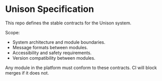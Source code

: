 # Unison Specification

This repo defines the stable contracts for the Unison system.

Scope:
- System architecture and module boundaries.
- Message formats between modules.
- Accessibility and safety requirements.
- Version compatibility between modules.

Any module in the platform must conform to these contracts. CI will block merges if it does not.

